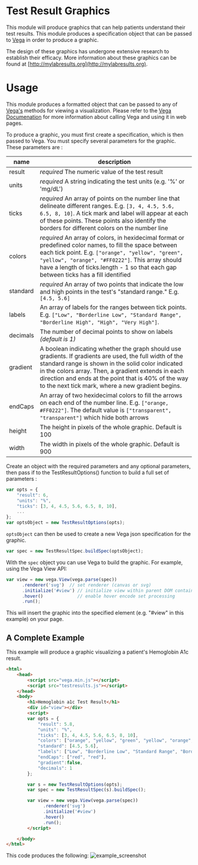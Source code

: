 # Test Result Graphics

This module will produce graphics that can help patients understand their test results. This module produces a specification object that can be passed to [Vega](https://vega.github.io/vega/) in order to produce a graphic.

The design of these graphics has undergone extensive research to establish their efficacy. More information about these graphics can be found at [http://mylabresults.org](http://mylabresults.org).

# Usage

This module produces a formatted object that can be passed to any of [Vega's](https://vega.github.io/vega/) methods for viewing a visualization. Please refer to the [Vega Documenation](https://vega.github.io/vega/usage/) for more information about calling Vega and using it in web pages.

To produce a graphic, you must first create a specification, which is then passed to Vega. You must specify several parameters for the graphic. These parameters are :

| name | description |
| ---- | ----------- |
| result | *required*   The numeric value of the test result |
| units | *required*   A string indicating the test units (e.g. '%' or 'mg/dL')|
| ticks | *required*   An array of points on the number line that delineate different ranges. E.g. `[3, 4, 4.5, 5.6, 6.5, 8, 10]`. A tick mark and label will appear at each of these points. These points also identify the borders for different colors on the number line |
| colors | *required*   An array of colors, in hexidecimal format or predefined color names, to fill the space between each tick point. E.g. `["orange", "yellow", "green", "yellow", "orange", "#FF0222"]`. This array should have a length of ticks.length - 1 so that each gap between ticks has a fill identified |
| standard | *required*   An array of two points that indicate the low and high points in the test's "standard range." E.g. `[4.5, 5.6]` |
| labels | An array of labels for the ranges between tick points. E.g. `["Low", "Borderline Low", "Standard Range", "Borderline High", "High", "Very High"]`. |
| decimals | The number of decimal points to show on labels *(default is 1)* |
| gradient | A boolean indicating whether the graph should use gradients. If gradients are used, the full width of the standard range is shown in the solid color indicated in the colors array. Then, a gradient extends in each direction and ends at the point that is 40% of the way to the next tick mark, where a new gradient begins. |
| endCaps | An array of two hexidecimal colors to fill the arrows on each end of the number line. E.g. `["orange, #FF0222"]`. The default value is `["transparent", "transparent"]` which hide both arrows |
| height | The height in pixels of the whole graphic. Default is 100 |
| width | The width in pixels of the whole graphic. Default is 900 |

Create an object with the required parameters and any optional parameters, then pass if to the TestResultOptions() function to build a full set of parameters :

``` javascript
var opts = {
    "result": 6,
    "units": "%",
    "ticks": [3, 4, 4.5, 5.6, 6.5, 8, 10],
    ...
};
var optsObject = new TestResultOptions(opts);
```

`optsObject` can then be used to create a new Vega json specification for the graphic.

``` javascript
var spec = new TestResultSpec.buildSpec(optsObject);
```

With the `spec` object you can use Vega to build the graphic. For example, using the Vega View API:

``` javascript
var view = new vega.View(vega.parse(spec))
      .renderer('svg')  // set renderer (canvas or svg)
      .initialize('#view') // initialize view within parent DOM container
      .hover()             // enable hover encode set processing
      .run();
```

This will insert the graphic into the specified element (e.g. "#view" in this example) on your page.

## A Complete Example

This example will produce a graphic visualizing a patient's Hemoglobin A1c result.


``` html
<html>
    <head>
        <script src="vega.min.js"></script>
        <script src="testresults.js"></script>
    </head>
    <body>
        <h1>Hemoglobin a1c Test Result</h1>
        <div id="view"></div>
        <script>
        var opts = {
            "result": 5.8,
            "units": "%",
            "ticks": [3, 4, 4.5, 5.6, 6.5, 8, 10],
            "colors": ["orange", "yellow", "green", "yellow", "orange", "red"],
            "standard": [4.5, 5.6],
            "labels": ["Low", "Borderline Low", "Standard Range", "Borderline High", "High", "Very High"],
            "endCaps": ["red", "red"],
            "gradient":false,
            "decimals": 1
        };

        var s = new TestResultOptions(opts);
        var spec = new TestResultSpec(s).buildSpec();

        var view = new vega.View(vega.parse(spec))
              .renderer('svg')
              .initialize('#view')
              .hover()
              .run();
        </script>

    </body>
</html>
```

This code produces the following:
![example_screenshot](http://github.com/jacobsolomon15/lab_result_graphics/example_a1c.png)
